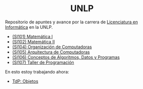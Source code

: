 <h1 align="center"> UNLP </h1>
Repositorio de apuntes y avance por la carrera de <a href="https://www.info.unlp.edu.ar/licenciatura-en-informatica-plan-2021/">Licenciatura en Informática</a> en la UNLP.


<ul>
  <li><a href="https://github.com/IAhmedHassan/UNLP/tree/master/1er%20Semestre/Matem%C3%A1tica%20I">(SI101) Matemática I</a></li>

<li><a href="">(SI102) Matemática II</a></li>

<li><a href="https://github.com/IAhmedHassan/UNLP/tree/master/1er%20Semestre/Organizaci%C3%B3n%20de%20Computadoras">(SI104) Organización de Computadoras</a></li>

<li><a href="https://github.com/IAhmedHassan/UNLP/tree/master/2do%20Semestre/Arquitectura-de-Computadoras">(SI105) Arquitectura de Computadoras</a></li>

<li><a href="https://github.com/IAhmedHassan/UNLP/tree/master/1er%20Semestre/CADP">(SI106) Conceptos de Algoritmos, Datos y Programas</a></li>

<li><a href="https://github.com/IAhmedHassan/UNLP/tree/master/2do%20Semestre/Taller-de-programacion">(SI107) Taller de Programación</a></li>
</ul>

En esto estoy trabajando ahora:
<ul>
<li><a href="https://github.com/IAhmedHassan/UNLP/tree/master/2do%20Semestre/Taller-de-programacion/Objetos/Main/TP_ProyectoAlumnos/src">TdP: Objetos</a></li>
</ul>
